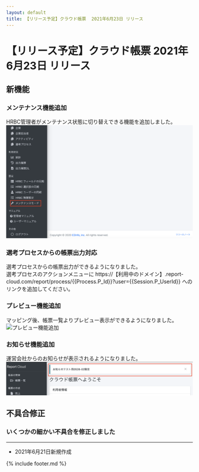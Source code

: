 ```yaml
---
layout: default
title: 【リリース予定】クラウド帳票  2021年6月23日 リリース
---
```


# 【リリース予定】クラウド帳票  2021年6月23日 リリース

## 新機能

### メンテナンス機能追加

HRBC管理者がメンテナンス状態に切り替えできる機能を追加しました。
![メンテナンス機能追加](images/20210623/release2021_1.png)


### 選考プロセスからの帳票出力対応

選考プロセスからの帳票出力ができるようになりました。</br>
選考プロセスのアクションメニューに
https://【利用中のドメイン】.report-cloud.com/report/process/{{Process.P_Id}}?user={{Session.P_UserId}}
へのリンクを追加してください。


### プレビュー機能追加

マッピング後、帳票一覧よりプレビュー表示ができるようになりました。
![プレビュー機能追加](images/20210623/release2021_2.png)


### お知らせ機能追加

運営会社からのお知らせが表示されるようになりました。
![お知らせ機能追加](images/20210623/release2021_3.png)



## 不具合修正

### いくつかの細かい不具合を修正しました

-----
* 2021年6月21日新規作成

{% include footer.md %}
